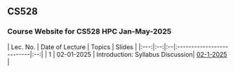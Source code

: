 ## CS528
### Course Website for CS528 HPC Jan-May-2025


| Lec. No. | Date of Lecture        | Topics  | Slides   |
|:---:|:--:|:--|:--------------------------|:--:|
| 1       |  02-01-2025            | Introduction: Syllabus Discussion| [02-1-2025]() | 
